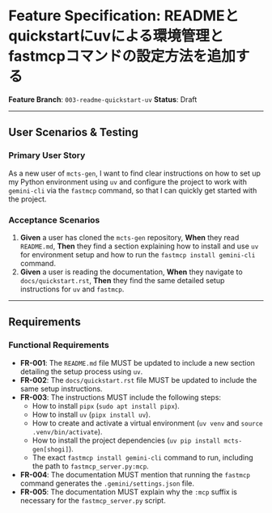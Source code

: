 # Feature Specification: READMEとquickstartにuvによる環境管理とfastmcpコマンドの設定方法を追加する

**Feature Branch**: `003-readme-quickstart-uv`
**Status**: Draft

---

## User Scenarios & Testing

### Primary User Story
As a new user of `mcts-gen`, I want to find clear instructions on how to set up my Python environment using `uv` and configure the project to work with `gemini-cli` via the `fastmcp` command, so that I can quickly get started with the project.

### Acceptance Scenarios
1. **Given** a user has cloned the `mcts-gen` repository, **When** they read `README.md`, **Then** they find a section explaining how to install and use `uv` for environment setup and how to run the `fastmcp install gemini-cli` command.
2. **Given** a user is reading the documentation, **When** they navigate to `docs/quickstart.rst`, **Then** they find the same detailed setup instructions for `uv` and `fastmcp`.

---

## Requirements

### Functional Requirements
- **FR-001**: The `README.md` file MUST be updated to include a new section detailing the setup process using `uv`.
- **FR-002**: The `docs/quickstart.rst` file MUST be updated to include the same setup instructions.
- **FR-003**: The instructions MUST include the following steps:
    - How to install `pipx` (`sudo apt install pipx`).
    - How to install `uv` (`pipx install uv`).
    - How to create and activate a virtual environment (`uv venv` and `source .venv/bin/activate`).
    - How to install the project dependencies (`uv pip install mcts-gen[shogi]`).
    - The exact `fastmcp install gemini-cli` command to run, including the path to `fastmcp_server.py:mcp`.
- **FR-004**: The documentation MUST mention that running the `fastmcp` command generates the `.gemini/settings.json` file.
- **FR-005**: The documentation MUST explain why the `:mcp` suffix is necessary for the `fastmcp_server.py` script.